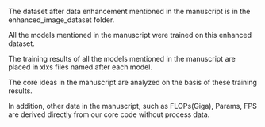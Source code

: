 The dataset after data enhancement mentioned in the manuscript is in the enhanced_image_dataset folder.

All the models mentioned in the manuscript were trained on this enhanced dataset.

The training results of all the models mentioned in the manuscript are placed in xlxs files named after each model.

The core ideas in the manuscript are analyzed on the basis of these training results.

In addition, other data in the manuscript, such as FLOPs(Giga), Params, FPS are derived directly from our core code without process data.
